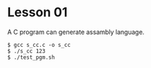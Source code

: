 # Lesson 01

A C program can generate assambly language.
```
$ gcc s_cc.c -o s_cc
$ ./s_cc 123 
$ ./test_pgm.sh
```
